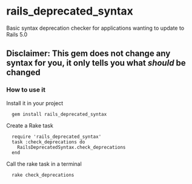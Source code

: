 # rails_deprecated_syntax
Basic syntax deprecation checker for applications wanting to update to Rails 5.0

## Disclaimer: This gem does not change any syntax for you, it only tells you what _should_ be changed

### How to use it

Install it in your project

```
  gem install rails_deprecated_syntax
```

Create a Rake task
```
  require 'rails_deprecated_syntax'
  task :check_deprecations do
    RailsDeprecatedSyntax.check_deprecations
  end
```

Call the rake task in a terminal
```
  rake check_deprecations
```
